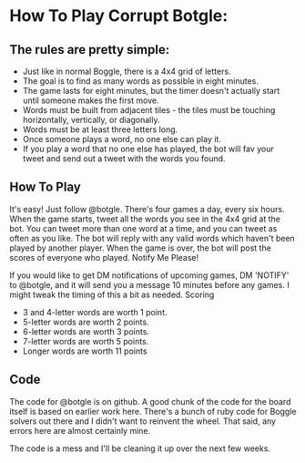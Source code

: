  # How To Play Corrupt Botgle:
 
 ## The rules are pretty simple:

* Just like in normal Boggle, there is a 4x4 grid of letters.
* The goal is to find as many words as possible in eight minutes.
* The game lasts for eight minutes, but the timer doesn't actually start until someone makes the first move.
* Words must be built from adjacent tiles - the tiles must be touching horizontally, vertically, or diagonally.
* Words must be at least three letters long.
* Once someone plays a word, no one else can play it.
* If you play a word that no one else has played, the bot will fav your tweet and send out a tweet with the words you found.

## How To Play

It's easy! Just follow @botgle. There's four games a day, every six hours. When the game starts, tweet all the words you see in the 4x4 grid at the bot. You can tweet more than one word at a time, and you can tweet as often as you like. The bot will reply with any valid words which haven't been played by another player. When the game is over, the bot will post the scores of everyone who played.
Notify Me Please!

If you would like to get DM notifications of upcoming games, DM 'NOTIFY' to @botgle, and it will send you a message 10 minutes before any games. I might tweak the timing of this a bit as needed.
Scoring

* 3 and 4-letter words are worth 1 point.
* 5-letter words are worth 2 points.
* 6-letter words are worth 3 points.
* 7-letter words are worth 5 points.
* Longer words are worth 11 points

## Code

The code for @botgle is on github. A good chunk of the code for the board itself is based on earlier work here. There's a bunch of ruby code for Boggle solvers out there and I didn't want to reinvent the wheel. That said, any errors here are almost certainly mine.

The code is a mess and I'll be cleaning it up over the next few weeks.
